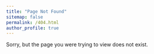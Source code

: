 ```yaml
---
title: "Page Not Found"
sitemap: false
permalink: /404.html
author_profile: true
---
```


Sorry, but the page you were trying to view does not exist.
